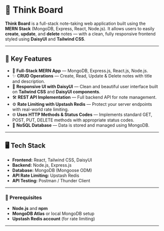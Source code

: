 # 📝 Think Board

**Think Board** is a full-stack note-taking web application built using the **MERN Stack** (MongoDB, Express, React, Node.js). It allows users to easily **create**, **update**, and **delete** notes — with a clean, fully responsive frontend styled using **DaisyUI** and **Tailwind CSS**.

---

## 🚀 Key Features

- 🧱 **Full-Stack MERN App** — MongoDB, Express.js, React.js, Node.js.
- ✨ **CRUD Operations** — Create, Read, Update & Delete notes with title and description.
- 🎨 **Responsive UI with DaisyUI** — Clean and beautiful user interface built on **Tailwind CSS** and **DaisyUI components**.
- 🛠️ **REST API Implementation** — Full backend API for note management.
- ⚙️ **Rate Limiting with Upstash Redis** — Protect your server endpoints with real-world rate limiting.
- 🌐 **Uses HTTP Methods & Status Codes** — Implements standard GET, POST, PUT, DELETE methods with appropriate status codes.
- 📂 **NoSQL Database** — Data is stored and managed using MongoDB.

---

## 🖥️ Tech Stack

- **Frontend:** React, Tailwind CSS, DaisyUI  
- **Backend:** Node.js, Express.js  
- **Database:** MongoDB (Mongoose ODM)  
- **API Rate Limiting:** Upstash Redis  
- **API Testing:** Postman / Thunder Client  

---

### 📑 Prerequisites

- **Node.js** and **npm**
- **MongoDB Atlas** or local MongoDB setup
- **Upstash Redis account** (for rate limiting)

---


